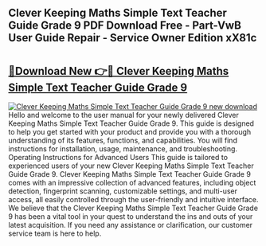 ## Clever Keeping Maths Simple Text Teacher Guide Grade 9 PDF Download Free - Part-VwB User Guide Repair - Service Owner Edition xX81c

# <h2><a href="http://bc65868.oget.top/?id=Clever+Keeping+Maths+Simple+Text+Teacher+Guide+Grade+9">🔗Download New 👉🔴 Clever Keeping Maths Simple Text Teacher Guide Grade 9</a></h2>

[![Clever Keeping Maths Simple Text Teacher Guide Grade 9 new download](https://i.imgur.com/5g1atiW.png)](http://bc65868.oget.top/?id=Clever+Keeping+Maths+Simple+Text+Teacher+Guide+Grade+9)
Hello and welcome to the user manual for your newly delivered Clever Keeping Maths Simple Text Teacher Guide Grade 9. This guide is designed to help you get started with your product and provide you with a thorough understanding of its features, functions, and capabilities. You will find instructions for installation, usage, maintenance, and troubleshooting. Operating Instructions for Advanced Users This guide is tailored to experienced users of your new Clever Keeping Maths Simple Text Teacher Guide Grade 9. Clever Keeping Maths Simple Text Teacher Guide Grade 9 comes with an impressive collection of advanced features, including object detection, fingerprint scanning, customizable settings, and multi-user access, all easily controlled through the user-friendly and intuitive interface. We believe that the Clever Keeping Maths Simple Text Teacher Guide Grade 9 has been a vital tool in your quest to understand the ins and outs of your latest acquisition. If you need any assistance or clarification, our customer service team is here to help.
